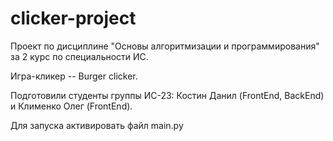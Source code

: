 ﻿# clicker-project
 
Проект по дисциплине "Основы алгоритмизации и программирования" за 2 курс по специальности ИС.

Игра-кликер -- Burger clicker.

Подготовили студенты группы ИС-23: Костин Данил (FrontEnd, BackEnd) и Клименко Олег (FrontEnd).

Для запуска активировать файл main.py
